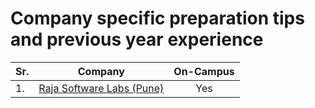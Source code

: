 # Company specific preparation tips and previous year experience

| Sr. | Company                             | On-Campus |
| --- | ----------------------------------- | :-------: |
| 1.  | [Raja Software Labs (Pune)](./rsl/) |    Yes    |
